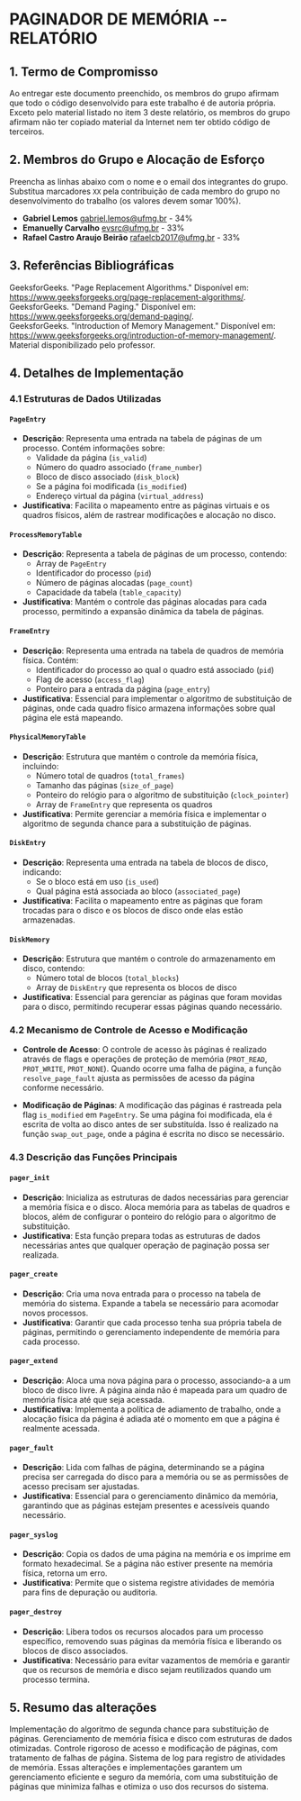 # PAGINADOR DE MEMÓRIA -- RELATÓRIO

## 1. Termo de Compromisso

Ao entregar este documento preenchido, os membros do grupo afirmam que todo o código desenvolvido para este trabalho é de autoria própria. Exceto pelo material listado no item 3 deste relatório, os membros do grupo afirmam não ter copiado material da Internet nem ter obtido código de terceiros.

## 2. Membros do Grupo e Alocação de Esforço

Preencha as linhas abaixo com o nome e o email dos integrantes do grupo. Substitua marcadores `XX` pela contribuição de cada membro do grupo no desenvolvimento do trabalho (os valores devem somar 100%).

- **Gabriel Lemos** <gabriel.lemos@ufmg.br> - 34%
- **Emanuelly Carvalho** <evsrc@ufmg.br> - 33%
- **Rafael Castro Araujo Beirão** <rafaelcb2017@ufmg.br> - 33%

## 3. Referências Bibliográficas

GeeksforGeeks. "Page Replacement Algorithms." Disponível em: https://www.geeksforgeeks.org/page-replacement-algorithms/.  
GeeksforGeeks. "Demand Paging." Disponível em: https://www.geeksforgeeks.org/demand-paging/.  
GeeksforGeeks. "Introduction of Memory Management." Disponível em: https://www.geeksforgeeks.org/introduction-of-memory-management/.  
Material disponibilizado pelo professor.

## 4. Detalhes de Implementação

### 4.1 Estruturas de Dados Utilizadas

#### `PageEntry`
- **Descrição**: Representa uma entrada na tabela de páginas de um processo. Contém informações sobre:
  - Validade da página (`is_valid`)
  - Número do quadro associado (`frame_number`)
  - Bloco de disco associado (`disk_block`)
  - Se a página foi modificada (`is_modified`)
  - Endereço virtual da página (`virtual_address`)
- **Justificativa**: Facilita o mapeamento entre as páginas virtuais e os quadros físicos, além de rastrear modificações e alocação no disco.

#### `ProcessMemoryTable`
- **Descrição**: Representa a tabela de páginas de um processo, contendo:
  - Array de `PageEntry`
  - Identificador do processo (`pid`)
  - Número de páginas alocadas (`page_count`)
  - Capacidade da tabela (`table_capacity`)
- **Justificativa**: Mantém o controle das páginas alocadas para cada processo, permitindo a expansão dinâmica da tabela de páginas.

#### `FrameEntry`
- **Descrição**: Representa uma entrada na tabela de quadros de memória física. Contém:
  - Identificador do processo ao qual o quadro está associado (`pid`)
  - Flag de acesso (`access_flag`)
  - Ponteiro para a entrada da página (`page_entry`)
- **Justificativa**: Essencial para implementar o algoritmo de substituição de páginas, onde cada quadro físico armazena informações sobre qual página ele está mapeando.

#### `PhysicalMemoryTable`
- **Descrição**: Estrutura que mantém o controle da memória física, incluindo:
  - Número total de quadros (`total_frames`)
  - Tamanho das páginas (`size_of_page`)
  - Ponteiro do relógio para o algoritmo de substituição (`clock_pointer`)
  - Array de `FrameEntry` que representa os quadros
- **Justificativa**: Permite gerenciar a memória física e implementar o algoritmo de segunda chance para a substituição de páginas.

#### `DiskEntry`
- **Descrição**: Representa uma entrada na tabela de blocos de disco, indicando:
  - Se o bloco está em uso (`is_used`)
  - Qual página está associada ao bloco (`associated_page`)
- **Justificativa**: Facilita o mapeamento entre as páginas que foram trocadas para o disco e os blocos de disco onde elas estão armazenadas.

#### `DiskMemory`
- **Descrição**: Estrutura que mantém o controle do armazenamento em disco, contendo:
  - Número total de blocos (`total_blocks`)
  - Array de `DiskEntry` que representa os blocos de disco
- **Justificativa**: Essencial para gerenciar as páginas que foram movidas para o disco, permitindo recuperar essas páginas quando necessário.

### 4.2 Mecanismo de Controle de Acesso e Modificação

- **Controle de Acesso**: O controle de acesso às páginas é realizado através de flags e operações de proteção de memória (`PROT_READ`, `PROT_WRITE`, `PROT_NONE`). Quando ocorre uma falha de página, a função `resolve_page_fault` ajusta as permissões de acesso da página conforme necessário.
  
- **Modificação de Páginas**: A modificação das páginas é rastreada pela flag `is_modified` em `PageEntry`. Se uma página foi modificada, ela é escrita de volta ao disco antes de ser substituída. Isso é realizado na função `swap_out_page`, onde a página é escrita no disco se necessário.

### 4.3 Descrição das Funções Principais

#### `pager_init`
- **Descrição**: Inicializa as estruturas de dados necessárias para gerenciar a memória física e o disco. Aloca memória para as tabelas de quadros e blocos, além de configurar o ponteiro do relógio para o algoritmo de substituição.
- **Justificativa**: Esta função prepara todas as estruturas de dados necessárias antes que qualquer operação de paginação possa ser realizada.

#### `pager_create`
- **Descrição**: Cria uma nova entrada para o processo na tabela de memória do sistema. Expande a tabela se necessário para acomodar novos processos.
- **Justificativa**: Garantir que cada processo tenha sua própria tabela de páginas, permitindo o gerenciamento independente de memória para cada processo.

#### `pager_extend`
- **Descrição**: Aloca uma nova página para o processo, associando-a a um bloco de disco livre. A página ainda não é mapeada para um quadro de memória física até que seja acessada.
- **Justificativa**: Implementa a política de adiamento de trabalho, onde a alocação física da página é adiada até o momento em que a página é realmente acessada.

#### `pager_fault`
- **Descrição**: Lida com falhas de página, determinando se a página precisa ser carregada do disco para a memória ou se as permissões de acesso precisam ser ajustadas.
- **Justificativa**: Essencial para o gerenciamento dinâmico da memória, garantindo que as páginas estejam presentes e acessíveis quando necessário.

#### `pager_syslog`
- **Descrição**: Copia os dados de uma página na memória e os imprime em formato hexadecimal. Se a página não estiver presente na memória física, retorna um erro.
- **Justificativa**: Permite que o sistema registre atividades de memória para fins de depuração ou auditoria.

#### `pager_destroy`
- **Descrição**: Libera todos os recursos alocados para um processo específico, removendo suas páginas da memória física e liberando os blocos de disco associados.
- **Justificativa**: Necessário para evitar vazamentos de memória e garantir que os recursos de memória e disco sejam reutilizados quando um processo termina.

## 5. Resumo das alterações

Implementação do algoritmo de segunda chance para substituição de páginas.
Gerenciamento de memória física e disco com estruturas de dados otimizadas.
Controle rigoroso de acesso e modificação de páginas, com tratamento de falhas de página.
Sistema de log para registro de atividades de memória.
Essas alterações e implementações garantem um gerenciamento eficiente e seguro da memória, com uma substituição de páginas que minimiza falhas e otimiza o uso dos recursos do sistema.
